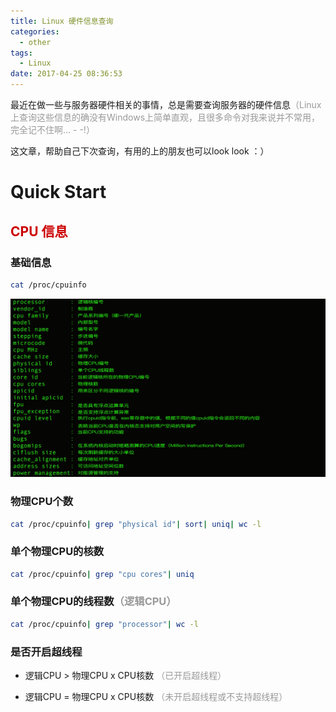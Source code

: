 ```yaml
---
title: Linux 硬件信息查询
categories:
  - other
tags:
  - Linux
date: 2017-04-25 08:36:53
---
```

最近在做一些与服务器硬件相关的事情，总是需要查询服务器的硬件信息<font color=#999>（Linux上查询这些信息的确没有Windows上简单直观，且很多命令对我来说并不常用，完全记不住啊... - -!）</font>

这文章，帮助自己下次查询，有用的上的朋友也可以look look ：）

# Quick Start

## <font color=#c00>CPU 信息</font>

### 基础信息

``` bash
cat /proc/cpuinfo
```

![cpuinfo](/images/post/other/oth1.png)

### 物理CPU个数

``` bash
cat /proc/cpuinfo| grep "physical id"| sort| uniq| wc -l
```

### 单个物理CPU的核数

``` bash
cat /proc/cpuinfo| grep "cpu cores"| uniq
```

### 单个物理CPU的线程数<font color=#999>（逻辑CPU）</font>

``` bash
cat /proc/cpuinfo| grep "processor"| wc -l
```

### 是否开启超线程

- 逻辑CPU  >  物理CPU  x   CPU核数 <font color=#999>（已开启超线程）</font>

- 逻辑CPU  =  物理CPU  x   CPU核数 <font color=#999>（未开启超线程或不支持超线程）</font>